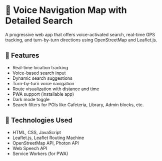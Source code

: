 # 🎤 Voice Navigation Map with Detailed Search

A progressive web app that offers voice-activated search, real-time GPS tracking, and turn-by-turn directions using OpenStreetMap and Leaflet.js.

## 🚀 Features
- Real-time location tracking
- Voice-based search input
- Dynamic search suggestions
- Turn-by-turn voice navigation
- Route visualization with distance and time
- PWA support (installable app)
- Dark mode toggle
- Search filters for POIs like Cafeteria, Library, Admin blocks, etc.

## 📍 Technologies Used
- HTML, CSS, JavaScript
- Leaflet.js, Leaflet Routing Machine
- OpenStreetMap API, Photon API
- Web Speech API
- Service Workers (for PWA)
